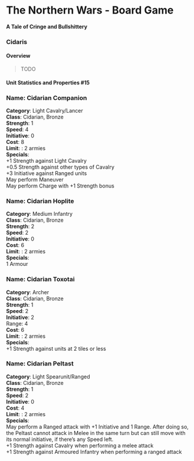 The Northern Wars - Board Game
==============================

**A Tale of Cringe and Bullshittery**

### Cidaris

#### Overview

>   TODO

#### Unit Statistics and Properties \#15

### Name: Cidarian Companion

**Category**:   Light Cavalry/Lancer  
**Class**:   Cidarian, Bronze  
**Strength**:   1  
**Speed**:   4  
**Initiative**:   0  
**Cost**:   8  
**Limit**:  : 2 armies  
**Specials**:  
\+1 Strength against Light Cavalry  
+0.5 Strength against other types of Cavalry  
+3 Initiative against Ranged units  
May perform Maneuver  
May perform Charge with +1 Strength bonus

### Name: Cidarian Hoplite

**Category**:   Medium Infantry  
**Class**:   Cidarian, Bronze  
**Strength**:   2  
**Speed**:   2  
**Initiative**:   0  
**Cost**:   6  
**Limit**:  : 2 armies  
**Specials**:  
1 Armour

### Name: Cidarian Toxotai

**Category**:   Archer  
**Class**:   Cidarian, Bronze  
**Strength**:   1  
**Speed**:   2  
**Initiative**:   2  
Range: 4  
**Cost**:   6  
**Limit**:  : 2 armies  
**Specials**:  
\+1 Strength against units at 2 tiles or less

### Name: Cidarian Peltast

**Category**:   Light Spearunit/Ranged  
**Class**:   Cidarian, Bronze  
**Strength**:   1  
**Speed**:   2  
**Initiative**:   0  
**Cost**:   4  
**Limit**:  : 2 armies  
**Specials**:  
May perform a Ranged attack with +1 Initiative and 1 Range. After doing so, the
Peltast cannot attack in Melee in the same turn but can still move with its
normal initiative, if there’s any Speed left.  
+1 Strength against Cavalry when performing a melee attack  
+1 Strength against Armoured Infantry when performing a ranged attack
